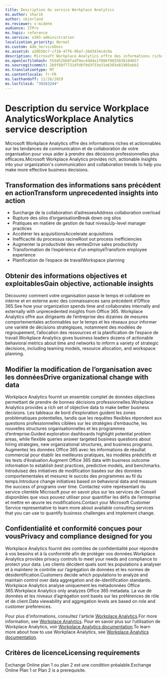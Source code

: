 ```yaml
---
title: Description du service Workplace Analytics
ms.author: sharik
author: skjerland
ms.reviewer: v-midehm
audience: ITPro
ms.topic: reference
ms.service: o365-administration
localization_priority: Normal
ms.custom: Adm_ServiceDesc
ms.assetid: a20b50c7-cf18-47f6-99a7-26d3434cdc9a
description: Microsoft Workplace Analytics offre des informations riches et actionnables sur les tendances de communication et de collaboration de votre organisation pour vous aider à prendre des décisions professionnelles plus efficaces.
ms.openlocfilehash: 55d452bb8fadf9ec4dd4a1f086f0835838184657
ms.sourcegitcommit: 2b9f68f7731dfd6f9d3f33e31e6303e81985ebb2
ms.translationtype: MT
ms.contentlocale: fr-FR
ms.lasthandoff: 11/26/2019
ms.locfileid: "39263244"
---
```

# <a name="workplace-analytics-service-description"></a><span data-ttu-id="b3a1b-103">Description du service Workplace Analytics</span><span class="sxs-lookup"><span data-stu-id="b3a1b-103">Workplace Analytics service description</span></span>

<span data-ttu-id="b3a1b-104">Microsoft Workplace Analytics offre des informations riches et actionnables sur les tendances de communication et de collaboration de votre organisation pour vous aider à prendre des décisions professionnelles plus efficaces.</span><span class="sxs-lookup"><span data-stu-id="b3a1b-104">Microsoft Workplace Analytics provides rich, actionable insights into your organization's communication and collaboration trends to help you make more effective business decisions.</span></span>

## <a name="transform-unprecedented-insights-into-action"></a><span data-ttu-id="b3a1b-105">Transformation des informations sans précédent en action</span><span class="sxs-lookup"><span data-stu-id="b3a1b-105">Transform unprecedented insights into action</span></span>

* <span data-ttu-id="b3a1b-106">Surcharge de la collaboration d’adresses</span><span class="sxs-lookup"><span data-stu-id="b3a1b-106">Address collaboration overload</span></span>
* <span data-ttu-id="b3a1b-107">Rupture des silos d’organisation</span><span class="sxs-lookup"><span data-stu-id="b3a1b-107">Break down org silos</span></span>
* <span data-ttu-id="b3a1b-108">Pratiques en matière de gestion de haut niveau</span><span class="sxs-lookup"><span data-stu-id="b3a1b-108">Up-level manager practices</span></span>
* <span data-ttu-id="b3a1b-109">Accélérer les acquisitions</span><span class="sxs-lookup"><span data-stu-id="b3a1b-109">Accelerate acquisitions</span></span>
* <span data-ttu-id="b3a1b-110">Inefficacité du processus racine</span><span class="sxs-lookup"><span data-stu-id="b3a1b-110">Root out process inefficiencies</span></span>
* <span data-ttu-id="b3a1b-111">Augmenter la productivité des ventes</span><span class="sxs-lookup"><span data-stu-id="b3a1b-111">Drive sales productivity</span></span>
* <span data-ttu-id="b3a1b-112">Transformation de l’expérience d’un employé</span><span class="sxs-lookup"><span data-stu-id="b3a1b-112">Transform employee experience</span></span>
* <span data-ttu-id="b3a1b-113">Planification de l’espace de travail</span><span class="sxs-lookup"><span data-stu-id="b3a1b-113">Workspace planning</span></span>

## <a name="gain-objective-actionable-insights"></a><span data-ttu-id="b3a1b-114">Obtenir des informations objectives et exploitables</span><span class="sxs-lookup"><span data-stu-id="b3a1b-114">Gain objective, actionable insights</span></span>

<span data-ttu-id="b3a1b-115">Découvrez comment votre organisation passe le temps et collabore en interne et en externe avec des connaissances sans précédent d’Office 365.</span><span class="sxs-lookup"><span data-stu-id="b3a1b-115">See how your organization spends time and collaborates internally and externally with unprecedented insights from Office 365.</span></span> <span data-ttu-id="b3a1b-116">Workplace Analytics offre aux dirigeants de l’entreprise des dizaines de mesures comportementales actionnables sur le temps et les réseaux pour informer une variété de décisions stratégiques, notamment des modèles de regroupement, l’allocation des ressources et la planification de l’espace de travail.</span><span class="sxs-lookup"><span data-stu-id="b3a1b-116">Workplace Analytics gives business leaders dozens of actionable behavioral metrics about time and networks to inform a variety of strategic decisions, including teaming models, resource allocation, and workspace planning.</span></span>

## <a name="drive-organizational-change-with-data"></a><span data-ttu-id="b3a1b-117">Modifier la modification de l’organisation avec les données</span><span class="sxs-lookup"><span data-stu-id="b3a1b-117">Drive organizational change with data</span></span>

<span data-ttu-id="b3a1b-118">Workplace Analytics fournit un ensemble complet de données objectives permettant de prendre de bonnes décisions professionnelles.</span><span class="sxs-lookup"><span data-stu-id="b3a1b-118">Workplace Analytics provides a rich set of objective data to make better business decisions.</span></span> <span data-ttu-id="b3a1b-119">Les tableaux de bord d’exploration guident les zones problématiques potentielles, tandis que les requêtes flexibles répondent aux questions professionnelles ciblées sur les stratégies d’embauche, les nouvelles structures organisationnelles et les programmes d’entreprise.</span><span class="sxs-lookup"><span data-stu-id="b3a1b-119">Guided exploration dashboards highlight potential problem areas, while flexible queries answer targeted business questions about hiring strategies, new organizational structures, and business programs.</span></span> <span data-ttu-id="b3a1b-120">Augmentez les données Office 365 avec les informations de résultat commercial pour établir les meilleures pratiques, les modèles prédictifs et les tests d’évaluation.</span><span class="sxs-lookup"><span data-stu-id="b3a1b-120">Augment Office 365 data with business outcome information to establish best practices, predictive models, and benchmarks.</span></span> <span data-ttu-id="b3a1b-121">Introduisez des initiatives de modification basées sur des données comportementales et mesurez le succès des programmes au fil du temps.</span><span class="sxs-lookup"><span data-stu-id="b3a1b-121">Introduce change initiatives based on behavioral data and measure the success of programs over time.</span></span> <span data-ttu-id="b3a1b-122">Contactez votre représentant du service clientèle Microsoft pour en savoir plus sur les services de Conseil disponibles que vous pouvez utiliser pour quantifier les défis de l’entreprise et mettre en œuvre les modifications.</span><span class="sxs-lookup"><span data-stu-id="b3a1b-122">Contact your Microsoft Customer Service representative to learn more about available consulting services that you can use to quantify business challenges and implement change.</span></span>

## <a name="privacy-and-compliance-designed-for-you"></a><span data-ttu-id="b3a1b-123">Confidentialité et conformité conçues pour vous</span><span class="sxs-lookup"><span data-stu-id="b3a1b-123">Privacy and compliance designed for you</span></span>

<span data-ttu-id="b3a1b-124">Workplace Analytics fournit des contrôles de confidentialité pour répondre à vos besoins et à la conformité afin de protéger vos données.</span><span class="sxs-lookup"><span data-stu-id="b3a1b-124">Workplace Analytics provides privacy controls to meet your needs and compliance to protect your data.</span></span> <span data-ttu-id="b3a1b-125">Les clients décident quels sont les populations à analyser et à maintenir le contrôle sur l’agrégation de données et les normes de désidentification.</span><span class="sxs-lookup"><span data-stu-id="b3a1b-125">Customers decide which populations to analyze and maintain control over data aggregation and de-identification standards.</span></span> <span data-ttu-id="b3a1b-126">Workplace Analytics analyse uniquement les métadonnées Office 365.</span><span class="sxs-lookup"><span data-stu-id="b3a1b-126">Workplace Analytics only analyzes Office 365 metadata.</span></span> <span data-ttu-id="b3a1b-127">La vue de données et les niveaux d’agrégation sont basés sur les préférences de rôle et de client.</span><span class="sxs-lookup"><span data-stu-id="b3a1b-127">Data viewability and aggregation levels are based on role and customer preferences.</span></span>

<span data-ttu-id="b3a1b-128">Pour plus d'informations, consultez l'article [Workplace Analytics](https://go.microsoft.com/fwlink/?linkid=852492).</span><span class="sxs-lookup"><span data-stu-id="b3a1b-128">For more information, see [Workplace Analytics](https://go.microsoft.com/fwlink/?linkid=852492).</span></span> <span data-ttu-id="b3a1b-129">Pour en savoir plus sur l’utilisation de Workplace Analytics, voir [Workplace Analytics documentation](https://docs.microsoft.com/workplace-analytics/).</span><span class="sxs-lookup"><span data-stu-id="b3a1b-129">To learn more about how to use Workplace Analytics, see [Workplace Analytics documentation](https://docs.microsoft.com/workplace-analytics/).</span></span>
  
## <a name="licensing-requirements"></a><span data-ttu-id="b3a1b-130">Critères de licence</span><span class="sxs-lookup"><span data-stu-id="b3a1b-130">Licensing requirements</span></span>

<span data-ttu-id="b3a1b-131">Exchange Online plan 1 ou plan 2 est une condition préalable.</span><span class="sxs-lookup"><span data-stu-id="b3a1b-131">Exchange Online Plan 1 or Plan 2 is a prerequisite.</span></span>
